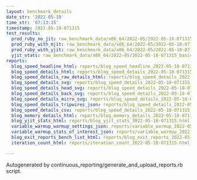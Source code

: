 ```yaml
---
layout: benchmark_details
date_str: '2022-05-18'
time_str: '07:13:15'
timestamp: 2022-05-18-071315
test_results:
  prod_ruby_no_jit: raw_benchmark_data/x86_64/2022-05/2022-05-18-071315_basic_benchmark_prod_ruby_no_jit.json
  prod_ruby_with_mjit: raw_benchmark_data/x86_64/2022-05/2022-05-18-071315_basic_benchmark_prod_ruby_with_mjit.json
  prod_ruby_with_yjit: raw_benchmark_data/x86_64/2022-05/2022-05-18-071315_basic_benchmark_prod_ruby_with_yjit.json
  yjit_stats: raw_benchmark_data/x86_64/2022-05/2022-05-18-071315_basic_benchmark_yjit_stats.json
reports:
  blog_speed_headline_html: reports/blog_speed_headline_2022-05-18-071315.html
  blog_speed_details_html: reports/blog_speed_details_2022-05-18-071315.html
  blog_speed_details_raw_details_html: reports/blog_speed_details_2022-05-18-071315.raw_details.html
  blog_speed_details_svg: reports/blog_speed_details_2022-05-18-071315.svg
  blog_speed_details_head_svg: reports/blog_speed_details_2022-05-18-071315.head.svg
  blog_speed_details_back_svg: reports/blog_speed_details_2022-05-18-071315.back.svg
  blog_speed_details_micro_svg: reports/blog_speed_details_2022-05-18-071315.micro.svg
  blog_speed_details_tripwires_json: reports/blog_speed_details_2022-05-18-071315.tripwires.json
  blog_speed_details_csv: reports/blog_speed_details_2022-05-18-071315.csv
  blog_memory_details_html: reports/blog_memory_details_2022-05-18-071315.html
  blog_yjit_stats_html: reports/blog_yjit_stats_2022-05-18-071315.html
  variable_warmup_warmup_settings_json: reports/variable_warmup_2022-05-18-071315.warmup_settings.json
  variable_warmup_stats_of_interest_json: reports/variable_warmup_2022-05-18-071315.stats_of_interest.json
  blog_exit_reports_bench_list_html: reports/blog_exit_reports_2022-05-18-071315.bench_list.html
  iteration_count_html: reports/iteration_count_2022-05-18-071315.html

---
```

Autogenerated by continuous_reporting/generate_and_upload_reports.rb script.
